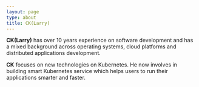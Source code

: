 ```yaml
---
layout: page
type: about
title: CK(Larry)
---
```


**CK(Larry)** has over 10 years experience on software development and has  a mixed background across operating systems, cloud platforms and distributed applications development. 

**CK** focuses on new technologies on Kubernetes. He now involves in building smart Kubernetes service which helps users to run their applications smarter and faster. 

